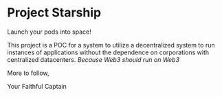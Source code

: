 # Project Starship
Launch your pods into space!

This project is a POC for a system to utilize a decentralized system to run instances of applications without the dependence on corporations with centralized datacenters. *Because Web3 should run on Web3*

More to follow,

Your Faithful Captain
